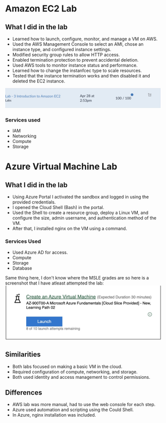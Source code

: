 # Amazon EC2 Lab

## What I did in the lab

- Learned how to launch, configure, monitor, and manage a VM on AWS.
- Used the AWS Management Console to select an AMI, chose an instance type, and configured instance settings.
- Modified security group rules to allow HTTP access.
- Enabled termination protection to prevent accidental deletion.
- Used AWS tools to monitor instance status and performance.
- Learned how to change the instanfcec type to scale resources.
- Tested that the instance termination works and then disabled it and deleted the EC2 instance.

![EC2 Lab](https://github.com/roopeti/cloudcomputing/blob/3cd6eaa50b85413f76093a6ee8d7f259e2c9f26d/Image%203.5.2025%20at%2014.23.jpeg)

### Services used
- IAM
- Networking
- Compute
- Storage


# Azure Virtual Machine Lab

## What I did in the lab

- Using Azure Portal I activated the sandbox and logged in using the provided credentials.
- I opened the Cloud Shell (Bash) in the portal.
- Used the Shell to create a resource group, deploy a Linux VM, and configure the size, admin username, and authentication method of the VM.
- After that, I installed nginx on the VM using a command.

### Services Used
- Used Azure AD for access.
- Compute
- Storage
- Database

Same thing here, I don't know where the MSLE grades are so here is a screenshot that I have atleast attempted the lab:
![Azure VM Lab](https://github.com/roopeti/cloudcomputing/blob/fc0625cc07ec1f693fe16c950f73b1722f4c1861/Image%203.5.2025%20at%2014.27.jpeg)

## Similarities
- Both labs focused on making a basic VM in the cloud.
- Required configuration of compute, networking, and storage.
- Both used identity and access management to control permissions.

## Differences
- AWS lab was more manual, had to use the web console for each step.
- Azure used automation and scripting using the Could Shell.
- In Azure, nginx installation was included.
